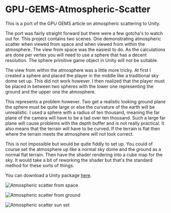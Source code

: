 # GPU-GEMS-Atmospheric-Scatter

This is a port of the GPU GEMS article on atmospheric scattering to Unity. 

The port was fairly straight forward but there were a few gotcha's to watch out for. This project contains two scenes. One demonstrating atmospheric scatter when viewed from space and when viewed from within the atmosphere. The view from space was the easiest to do. As the calculations are done per vertex you will need to use a sphere that has a decent resolution. The sphere primitive game object in Unity will not be suitable.

The view from within the atmosphere was a little more tricky. At first I created a sphere and placed the player in the middle like a traditional sky dome set up. This did not work however. I then realized that the player must be placed in between two spheres with the lower one representing the ground and the upper one the atmosphere.

This represents a problem however. Two get a realistic looking ground plane the sphere must be quite large or else the curvature of the earth will be unrealistic. I used a sphere with a radius of ten thousand, meaning the far plane of the camera will  have to be a tad over ten thousand. Such a large far plane will cause problems with the depth buffer and is not really practical. It also means that the terrain will have to be curved. If the terrain is flat then where the terrain meets the atmosphere will not look correct.

This is not impossible but would be quite fiddly to set up. You could of course set the atmosphere up like a normal sky dome and the ground as a normal flat terrain. Then have the shader rendering into a cube map for the sky. It would take a bit of reworking the shader but that's the standard method for these sorts of things.

You can download a Unity package [here](https://app.box.com/s/n9f1fadhb2xlmzrpyyo0d660x0d8d062).

![Atmospheric scatter from space](https://static.wixstatic.com/media/1e04d5_ec89fa9257464c8ca6c27bb9417bbca9~mv2.jpg/v1/fill/w_585,h_585,al_c,q_80,usm_0.66_1.00_0.01/1e04d5_ec89fa9257464c8ca6c27bb9417bbca9~mv2.jpg)

![Atmospheric scatter from ground](https://static.wixstatic.com/media/1e04d5_8e7ad74748e647c2b561885e002f5b6f~mv2.jpg/v1/fill/w_585,h_271,al_c,q_80,usm_0.66_1.00_0.01/1e04d5_8e7ad74748e647c2b561885e002f5b6f~mv2.jpg)

![Atmospheric scatter sun set](https://static.wixstatic.com/media/1e04d5_515ef3e06e514df1bd45018a9a400b1c~mv2.jpg/v1/fill/w_585,h_267,al_c,q_80,usm_0.66_1.00_0.01/1e04d5_515ef3e06e514df1bd45018a9a400b1c~mv2.jpg)


